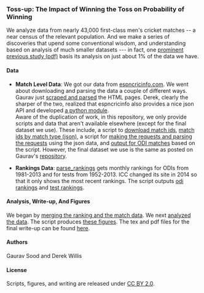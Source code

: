 ### Toss-up: The Impact of Winning the Toss on Probability of Winning

We analyze data from nearly 43,000 first-class men's cricket matches -- a near census of the relevant population. And we make a series of discoveries that upend some conventional wisdom, and understanding based on analysis of much smaller datasets --- in fact, one [prominent previous study (pdf)](http://people.stat.sfu.ca/~tim/papers/cricket.pdf) basis its analysis on just about 1% of the data we have.

#### Data

* **Match Level Data**: We got our data from [espncricinfo.com](http://espncricinfo.com). We went about downloading and parsing the data a couple of different ways. Gaurav just [scraped and parsed](https://github.com/soodoku/get-cricket-data) the HTML pages. Derek, clearly the sharper of the two, realized that espncricinfo also provides a nice json API and developed [a python module](https://github.com/dwillis/python-espncricinfo).  
Aware of the duplication of work, in this repository, we only provide scripts and data that aren't available elsewhere (except for the final dataset we use). These include, a script to [download match ids](scripts/01a_download_match_data.py), [match ids by match type (json)](data/json/), a script for [making the requests and parsing the requests](scripts/02_parse_cric.py) using the json data, and [output for ODI matches](data/odi_partial.csv) based on the script. However, the final dataset we use is the same as posted on Gaurav's [repository](https://github.com/soodoku/get-cricket-data).

* **Rankings Data**: [parse_rankings](scripts/03_parse_rankings.py) gets monthly rankings for ODIs from 1981-2013 and for tests from 1952-2013. ICC changed its site in 2014 so that it only shows the most recent rankings. The script outputs [odi rankings](data/rankings_odi.csv) and [test rankings](data/rankings_test.csv).

#### Analysis, Write-up, And Figures

We began by [merging the ranking and the match data](scripts/04_merge_ranking_grounds_data.R). We next [analyzed the data](scripts/05_cricket.R). The script produces [these figures](figs/). The tex and pdf files for the final write-up can be found [here](write_up/).

#### Authors

Gaurav Sood and Derek Willis

#### License

Scripts, figures, and writing are released under [CC BY 2.0](https://creativecommons.org/licenses/by/2.0/).
